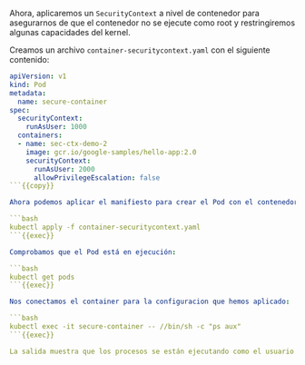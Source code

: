 Ahora, aplicaremos un `SecurityContext` a nivel de contenedor para asegurarnos de que el contenedor no se ejecute como root y restringiremos algunas capacidades del kernel.

Creamos un archivo `container-securitycontext.yaml` con el siguiente contenido:

```yaml
apiVersion: v1
kind: Pod
metadata:
  name: secure-container
spec:
  securityContext:
    runAsUser: 1000
  containers:
  - name: sec-ctx-demo-2
    image: gcr.io/google-samples/hello-app:2.0
    securityContext:
      runAsUser: 2000
      allowPrivilegeEscalation: false
```{{copy}}

Ahora podemos aplicar el manifiesto para crear el Pod con el contenedor con su SecurityContext:

```bash
kubectl apply -f container-securitycontext.yaml
```{{exec}}

Comprobamos que el Pod está en ejecución: 

```bash
kubectl get pods
```{{exec}}

Nos conectamos el container para la configuracion que hemos aplicado:

```bash
kubectl exec -it secure-container -- //bin/sh -c "ps aux"
```{{exec}}

La salida muestra que los procesos se están ejecutando como el usuario 2000. Este es el valor de `runAsUser` especificado para el Contenedor. Sobrescribe el valor 1000 que está especificado para el Pod.